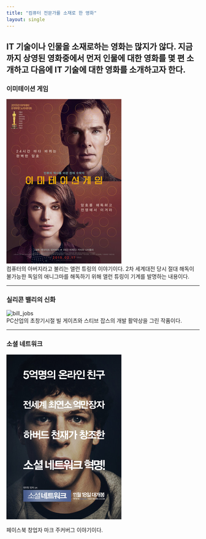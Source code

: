 ```yaml
---
title: "컴퓨터 전문가를 소재로 한 영화"
layout: single
---
```


IT 기술이나 인물을 소재로하는 영화는 많지가 않다. 지금까지 상영된 영화중에서 먼저 인물에 대한 영화를 몇 편 소개하고 다음에 IT 기술에 대한 영화를 소개하고자 한다.  
---  
### 이미테이션 게임  
![allen](/assets/images/allen.png)  
컴퓨터의 아버지라고 불리는 앨런 튜링의 이야기이다. 2차 세계대전 당시 절대 해독이 불가능한 독일의 애니그마를 해독하기 위해 앨런 튜링이 기계를 발명하는 내용이다.  


---  
### 실리콘 밸리의 신화
![bill_jobs](http://t1.daumcdn.net/cfile/274B6833545E66D220)  
PC산업의 초창기시절 빌 게이츠와 스티브 잡스의 개발 활약상을 그린 작품이다.  


---  
### 소셜 네트워크
[![mark](/assets/images/mark.png  "더 자세한 내용을 원하시면 방문해 보세요")](https://topclass.chosun.com/board/view/asp?catecode=}&tnu=201901100028)  

페이스북 창업자 마크 주커버그 이야기이다. 
